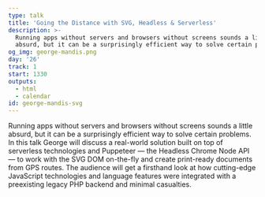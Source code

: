 ```yaml
---
type: talk
title: 'Going the Distance with SVG, Headless & Serverless'
description: >-
  Running apps without servers and browsers without screens sounds a little
  absurd, but it can be a surprisingly efficient way to solve certain problems.
og_img: george-mandis.png
day: '26'
track: 1
start: 1330
outputs:
  - html
  - calendar
id: george-mandis-svg
---
```


Running apps without servers and browsers without screens sounds a little absurd, but it can be a surprisingly efficient way to solve certain problems. In this talk George will discuss a real-world solution built on top of serverless technologies and Puppeteer — the Headless Chrome Node API — to work with the SVG DOM on-the-fly and create print-ready documents from GPS routes. The audience will get a firsthand look at how cutting-edge JavaScript technologies and language features were integrated with a preexisting legacy PHP backend and minimal casualties.
